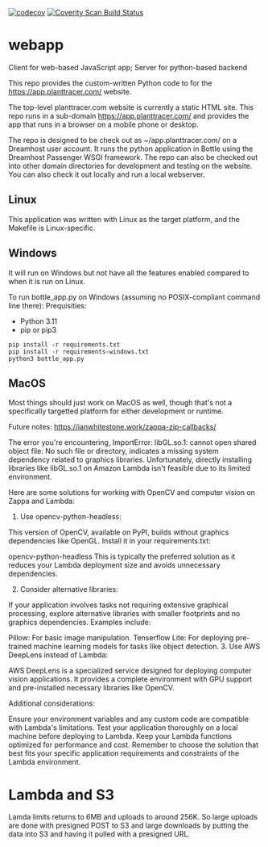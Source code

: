[![codecov](https://codecov.io/gh/Plant-Tracer/webapp/graph/badge.svg?token=YRMITDBBJ1)](https://codecov.io/gh/Plant-Tracer/webapp)
<a href="https://scan.coverity.com/projects/plant-tracer-webapp">
  <img alt="Coverity Scan Build Status"
       src="https://scan.coverity.com/projects/29728/badge.svg"/>
</a>
# webapp
Client for web-based JavaScript app; Server for python-based backend

This repo provides the custom-written Python code to for the https://app.planttracer.com/ website.

The top-level planttracer.com website is currently a static HTML site. This repo runs in a sub-domain https://app.planttracer.com/ and provides the app that runs in a browser on a mobile phone or desktop.

The repo is designed to be check out as ~/app.planttracer.com/ on a Dreamhost user account. It runs the python application in Bottle using the Dreamhost Passenger WSGI framework. The repo can also be checked out into other domain directories for development and testing on the website. You can also check it out locally and run a local webserver.

## Linux

This application was written with Linux as the target platform, and the Makefile is Linux-specific.

## Windows
It will run on Windows but not have all the features enabled compared to when it is run on Linux.

To run bottle_app.py on Windows (assuming no POSIX-compliant command line there):
Prequisities:
- Python 3.11
- pip or pip3
```
pip install -r requirements.txt
pip install -r requirements-windows.txt
python3 bottle_app.py
```

## MacOS

Most things should just work on MacOS as well, though that's not a specifically targetted platform for either development or runtime.


Future notes:
https://ianwhitestone.work/zappa-zip-callbacks/



The error you're encountering, ImportError: libGL.so.1: cannot open shared object file: No such file or directory, indicates a missing system dependency related to graphics libraries. Unfortunately, directly installing libraries like libGL.so.1 on Amazon Lambda isn't feasible due to its limited environment.

 Here are some solutions for working with OpenCV and computer vision on Zappa and Lambda:

 1. Use opencv-python-headless:

 This version of OpenCV, available on PyPI, builds without graphics dependencies like OpenGL. Install it in your requirements.txt:

 opencv-python-headless
 This is typically the preferred solution as it reduces your Lambda deployment size and avoids unnecessary dependencies.

 2. Consider alternative libraries:

 If your application involves tasks not requiring extensive graphical processing, explore alternative libraries with smaller footprints and no graphics dependencies. Examples include:

Pillow: For basic image manipulation.
Tenserflow Lite: For deploying pre-trained machine learning models for tasks like object detection.
 3. Use AWS DeepLens instead of Lambda:

 AWS DeepLens is a specialized service designed for deploying computer vision applications. It provides a complete environment with GPU support and pre-installed necessary libraries like OpenCV.

 Additional considerations:

Ensure your environment variables and any custom code are compatible with Lambda's limitations.
Test your application thoroughly on a local machine before deploying to Lambda.
Keep your Lambda functions optimized for performance and cost.
 Remember to choose the solution that best fits your specific application requirements and constraints of the Lambda environment.


# Lambda and S3
Lamda limits returns to 6MB and uploads to around 256K. So large uploads are done with presigned POST to S3 and large downloads by putting the data into S3 and having it pulled with a presigned URL.
